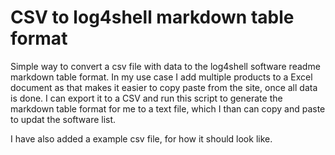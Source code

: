 # CSV to log4shell markdown table format

Simple way to convert a csv file with data to the log4shell software readme markdown table format. In my use case I add multiple products to a Excel document as that makes it easier to copy paste from the site, once all data is done. I can export it to a CSV and run this script to generate the markdown table format for me to a text file, which I than can copy and paste to updat the software list.

I have also added a example csv file, for how it should look like.
